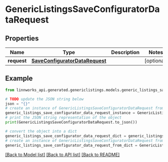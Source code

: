 # GenericListingsSaveConfiguratorDataRequest


## Properties

Name | Type | Description | Notes
------------ | ------------- | ------------- | -------------
**request** | [**SaveConfiguratorDataRequest**](SaveConfiguratorDataRequest.md) |  | [optional] 

## Example

```python
from linnworks_api.generated.genericlistings.models.generic_listings_save_configurator_data_request import GenericListingsSaveConfiguratorDataRequest

# TODO update the JSON string below
json = "{}"
# create an instance of GenericListingsSaveConfiguratorDataRequest from a JSON string
generic_listings_save_configurator_data_request_instance = GenericListingsSaveConfiguratorDataRequest.from_json(json)
# print the JSON string representation of the object
print(GenericListingsSaveConfiguratorDataRequest.to_json())

# convert the object into a dict
generic_listings_save_configurator_data_request_dict = generic_listings_save_configurator_data_request_instance.to_dict()
# create an instance of GenericListingsSaveConfiguratorDataRequest from a dict
generic_listings_save_configurator_data_request_from_dict = GenericListingsSaveConfiguratorDataRequest.from_dict(generic_listings_save_configurator_data_request_dict)
```
[[Back to Model list]](../README.md#documentation-for-models) [[Back to API list]](../README.md#documentation-for-api-endpoints) [[Back to README]](../README.md)


